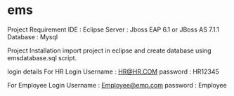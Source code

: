 # ems
Project Requirement 
IDE : Eclipse
Server : Jboss EAP 6.1 or JBoss AS 7.1.1
Database : Mysql

Project Installation
import project in eclipse and create database using emsdatabase.sql script. 

login details
For HR Login
Username : HR@HR.COM
password : HR12345

For Employee Login
Username : Employee@emp.com
password : Employee

